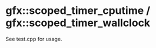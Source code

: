 gfx::scoped_timer_cputime / gfx::scoped_timer_wallclock
=======================================================
See test.cpp for usage.

